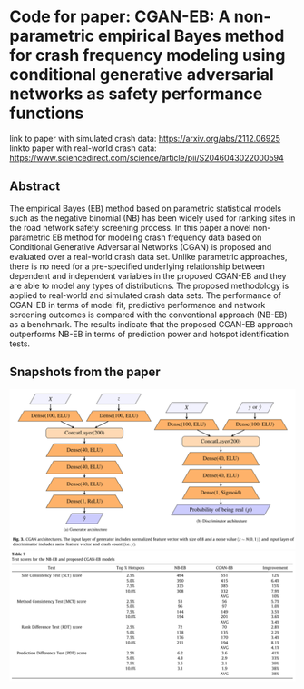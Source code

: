 # Code for paper: CGAN-EB: A non-parametric empirical Bayes method for crash frequency modeling using conditional generative adversarial networks as safety performance functions
link to paper with simulated crash data: https://arxiv.org/abs/2112.06925
linkto paper with real-world crash data: https://www.sciencedirect.com/science/article/pii/S2046043022000594

## Abstract
The empirical Bayes (EB) method based on parametric statistical models such as the negative binomial (NB) has been widely used for ranking sites in the road network safety screening process. In this paper a novel non-parametric EB method for modeling crash frequency data based on Conditional Generative Adversarial Networks (CGAN) is proposed and evaluated over a real-world crash data set. Unlike parametric approaches, there is no need for a pre-specified underlying relationship between dependent and independent variables in the proposed CGAN-EB and they are able to model any types of distributions. The proposed methodology is applied to real-world and simulated crash data sets. The performance of CGAN-EB in terms of model fit, predictive performance and network screening outcomes is compared with the conventional approach (NB-EB) as a benchmark. The results indicate that the proposed CGAN-EB approach outperforms NB-EB in terms of prediction power and hotspot identification tests.

## Snapshots from the paper
![CGAN architecture](cgan.png)
![Result CGAN vs NB](results.png)
